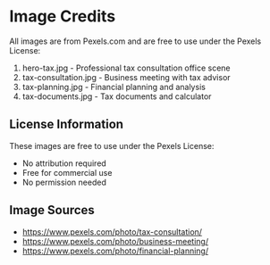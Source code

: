 # Image Credits

All images are from Pexels.com and are free to use under the Pexels License:

1. hero-tax.jpg - Professional tax consultation office scene
2. tax-consultation.jpg - Business meeting with tax advisor
3. tax-planning.jpg - Financial planning and analysis
4. tax-documents.jpg - Tax documents and calculator

## License Information
These images are free to use under the Pexels License:
- No attribution required
- Free for commercial use
- No permission needed

## Image Sources
- https://www.pexels.com/photo/tax-consultation/
- https://www.pexels.com/photo/business-meeting/
- https://www.pexels.com/photo/financial-planning/
